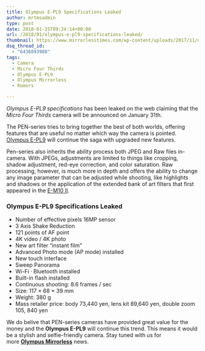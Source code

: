 ```yaml
---
title: Olympus E-PL9 Specifications Leaked
author: mrtmsadmin
type: post
date: 2018-01-25T09:24:14+00:00
url: /2018/01/olympus-e-pl9-specifications-leaked/
thumbnail: https://www.mirrorlesstimes.com/wp-content/uploads/2017/11/olympus-pen-e-pl9-to-be-announced-soonolympus-pen-e-pl9-to-be-announced-soon.jpg
dsq_thread_id:
  - "6436893988"
tags:
  - Camera
  - Micro Four Thirds
  - Olympus E-PL9
  - Olympus Mirrorless
  - Rumors

---
```

_Olympus E-PL9 specifications_ has been leaked on the web claiming that the _Micro Four Thirds_ camera will be announced on January 31th.

The PEN-series tries to bring together the best of both worlds, offering features that are useful no matter which way the camera is pointed. [Olympus E-PL9][1] will continue the saga with upgraded new features.

Pen-series also inherits the ability process both JPEG and Raw files in-camera. With JPEGs, adjustments are limited to things like cropping, shadow adjustment, red-eye correction, and color saturation. Raw processing, however, is much more in depth and offers the ability to change any image parameter that can be adjusted while shooting, like highlights and shadows or the application of the extended bank of art filters that first appeared in the <a href="http://amzn.to/2DxN9NX" target="_blank" rel="noopener">E-M10 II</a>. <!--more-->

### Olympus E-PL9 Specifications Leaked

  * Number of effective pixels 16MP sensor
  * 3 Axis Shake Reduction
  * 121 points of AF point
  * 4K video / 4K photo
  * New art filter “instant film”
  * Advanced Photo mode (AP mode) installed
  * New touch interface
  * Sweep Panorama
  * Wi-Fi · Bluetooth installed
  * Built-in flash installed
  * Continuous shooting: 8.6 frames / sec
  * Size: 117 × 68 × 39 mm
  * Weight: 380 g
  * Mass retailer price: body 73,440 yen, lens kit 89,640 yen, double zoom 105, 840 yen

We do belive that PEN-series cameras have provided great value for the money and the **Olympus E-PL9** will continue this trend. This means it would be a stylish and selfie-friendly camera. Stay tuned with us for more [**Olympus Mirrorless**][2] news.

 [1]: https://www.mirrorlesstimes.com/tag/olympus-e-pl9/
 [2]: https://www.mirrorlesstimes.com/tag/olympus-mirrorless/